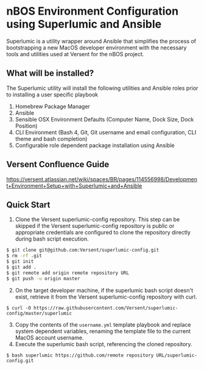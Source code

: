 # nBOS Environment Configuration using Superlumic and Ansible

Superlumic is a utility wrapper around Ansible that simplifies the process of bootstrapping a new MacOS developer environment with the necessary tools and utilities used at Versent for the nBOS project.

## What will be installed?
The Superlumic utility will install the following utilities and Ansible roles prior to installing a user specific playbook
1. Homebrew Package Manager
2. Ansible
3. Sensible OSX Environment Defaults (Computer Name, Dock Size, Dock Position)
4. CLI Environment (Bash 4, Git, Git username and email configuration, CLI theme and bash completion)
5. Configurable role dependent package installation using Ansible

## Versent Confluence Guide

https://versent.atlassian.net/wiki/spaces/BR/pages/114556998/Development+Environment+Setup+with+Superlumic+and+Ansible

## Quick Start
1. Clone the Versent superlumic-config repository. This step can be skipped if the Versent superlumic-config repository is public or appropriate credentials are configured to clone the repository directly during bash script execution.
```sh
$ git clone git@github.com:Versent/superlumic-config.git
$ rm -rf .git
$ git init
$ git add .
$ git remote add origin remote repository URL
$ git push -u origin master
```
2. On the target developer machine, if the superlumic bash script doesn't exist, retrieve it from the Versent superlumic-config repository with curl.
```
$ curl -O https://raw.githubusercontent.com/Versent/superlumic-config/master/superlumic
```
3. Copy the contents of the `username.yml` template playbook and replace system dependent variables, renaming the template file to the current MacOS account username.  
4. Execute the superlumic bash script, referencing the cloned repository.
```
$ bash superlumic https://github.com/remote repository URL/superlumic-config.git
```
